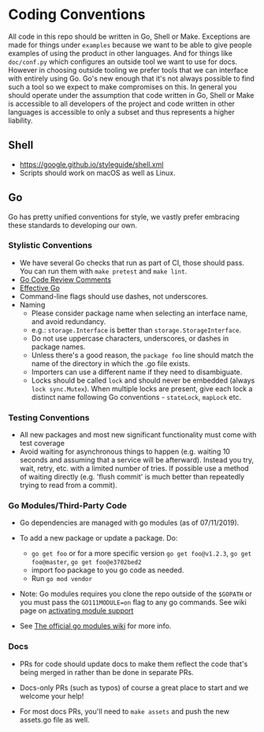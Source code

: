 # Coding Conventions

All code in this repo should be written in Go, Shell or Make.  Exceptions are
made for things under `examples` because we want to be able to give people
examples of using the product in other languages. And for things like
`doc/conf.py` which configures an outside tool we want to use for docs. However
in choosing outside tooling we prefer tools that we can interface with entirely
using Go. Go's new enough that it's not always possible to find such a tool so
we expect to make compromises on this. In general you should operate under the
assumption that code written in Go, Shell or Make is accessible to all
developers of the project and code written in other languages is accessible to
only a subset and thus represents a higher liability.

## Shell

- https://google.github.io/styleguide/shell.xml
- Scripts should work on macOS as well as Linux.

## Go

Go has pretty unified conventions for style, we vastly prefer embracing these
standards to developing our own.

### Stylistic Conventions

- We have several Go checks that run as part of CI, those should pass. You can
run them with `make pretest` and `make lint`.
- [Go Code Review Comments](https://github.com/golang/go/wiki/CodeReviewComments)
- [Effective Go](https://golang.org/doc/effective_go.html)
- Command-line flags should use dashes, not underscores.
- Naming
  - Please consider package name when selecting an interface name, and avoid redundancy.
  - e.g.: `storage.Interface` is better than `storage.StorageInterface`.
  - Do not use uppercase characters, underscores, or dashes in package names.
  - Unless there's a good reason, the `package foo` line should match the name
of the directory in which the .go file exists.
  - Importers can use a different name if they need to disambiguate.
  - Locks should be called `lock` and should never be embedded (always `lock
sync.Mutex`). When multiple locks are present, give each lock a distinct name
following Go conventions - `stateLock`, `mapLock` etc.

### Testing Conventions

- All new packages and most new significant functionality must come with test coverage
- Avoid waiting for asynchronous things to happen (e.g. waiting 10 seconds and
assuming that a service will be afterward). Instead you try, wait, retry, etc.
with a limited number of tries. If possible use a method of waiting directly
(e.g. 'flush commit' is much better than repeatedly trying to read from a
commit).

### Go Modules/Third-Party Code

- Go dependencies are managed with go modules (as of 07/11/2019).
- To add a new package or update a package. Do:
  - `go get foo`
    or for a more specific version
    `go get foo@v1.2.3`, `go get foo@master`, `go get foo@e3702bed2`
  - import foo package to you go code as needed.
  - Run `go mod vendor`
- Note: Go modules requires you clone the repo outside of the `$GOPATH` or you must pass the `GO111MODULE=on` flag to any go commands. See wiki page on [activating module support](https://github.com/golang/go/wiki/Modules#how-to-install-and-activate-module-support)

- See
[The official go modules wiki](https://github.com/golang/go/wiki/Modules)
for more info.

### Docs

- PRs for code should update docs to make them reflect the code that's being merged in
rather than be done in separate PRs.

- Docs-only PRs (such as typos) of course a great place to start and we welcome your help!

- For most docs PRs, you'll need to `make assets` and push the new assets.go file as well. 
